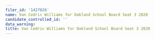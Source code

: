 ```yaml
---
filer_id: '1427826'
name: Van Cedric Williams for Oakland School Board Seat 3 2020
candidate_controlled_id: ''
data_warning:
title: Van Cedric Williams for Oakland School Board Seat 3 2020
---
```

